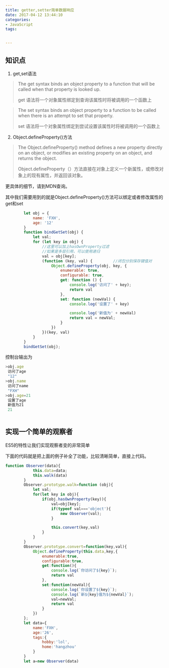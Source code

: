 ```yaml
---
title: getter,setter简单数据响应
date: 2017-04-12 13:44:10
categories:
- JavaScript
tags: 


---
```


## 知识点

1. get,set语法

> The get syntax binds an object property to a function that will be called when that property is looked up.
>
> get 语法将一个对象属性绑定到查询该属性时将被调用的一个函数上


> The set syntax binds an object property to a function to be called when there is an attempt to set that property.
>
> set 语法将一个对象属性绑定到尝试设置该属性时将被调用的一个函数上

2. Object.defineProperty()方法
<!--more-->

> The Object.defineProperty() method defines a new property directly on an object, or modifies an existing property on an object, and returns the object.
>
>Object.defineProperty（）方法直接在对象上定义一个新属性，或修改对象上的现有属性，并返回该对象。

更具体的细节，请到MDN查询。

其中我们需要用到的就是Object.defineProperty()方法可以绑定或者修改属性的get和set
```js
        let obj = {
            name: 'FXH',
            age: '12'
        }
        function bindGetSet(obj) {
            let val;
            for (let key in obj) {
                //这里可以加上hasOwnProperty过滤
                //如果是多层引用，可以使用递归
                val = obj[key];
                (function (key, val) {         //闭包分别保存键值对
                    Object.defineProperty(obj, key, {
                        enumerable: true,
                        configurable: true,
                        get: function () {
                            console.log('访问了' + key);
                            return val
                        },
                        set: function (newVal) {
                            console.log('设置了' + key)

                            console.log('新值为' + newVal)
                            return val = newVal;
                        }
                    })
                })(key, val)
            }
        }
        bindGetSet(obj);
```
控制台输出为
```js
>obj.age
 访问了age
 "12"
>obj.name
 访问了name
 "FXH"
>obj.age=21
 设置了age
 新值为21
 21
 
```

## 实现一个简单的观察者

ES5的特性让我们实现观察者变的非常简单

下面的代码就是把上面的例子补全了功能，比较清晰简单，直接上代码。

```js
function Observer(data){
            this.data=data;
            this.walk(data)
        }
        Observer.prototype.walk=function (obj){
            let val;
            for(let key in obj){
                if(obj.hasOwnProperty(key)){
                    val=obj[key];
                    if(typeof val==='object'){
                        new Observer(val);
                    }

                    this.convert(key,val)
                }
            }
        }
        Observer.prototype.convert=function(key,val){
            Object.defineProperty(this.data,key,{
                enumerable:true,
                configurable:true,
                get:function(){
                    console.log(`你访问了${key}`);
                    return val
                },
                set:function(newVal){
                    console.log(`你设置了${key}`);
                    console.log(`新${key}值为${newVal}`);
                    val=newVal;
                    return val
                }
            })
        };
        let data={
            name:'FXH',
            age:'26',
            tags:{
                hobby:'lol',
                home:'hangzhou'
            }
        }
        let a=new Observer(data)
        
```
